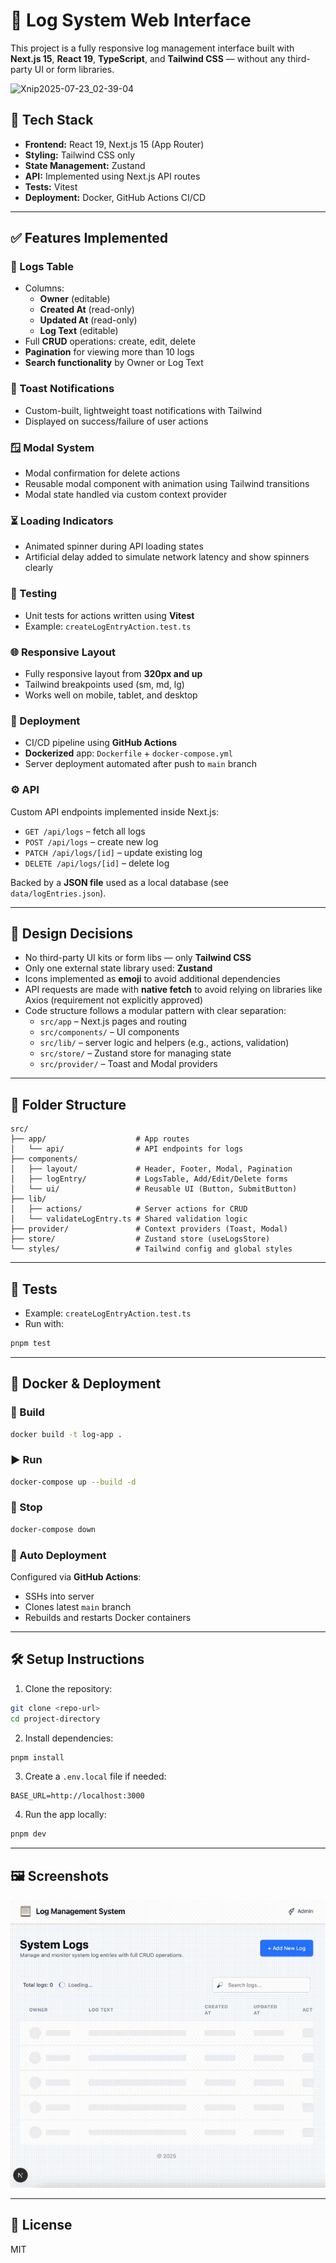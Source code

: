 # 📝 Log System Web Interface

This project is a fully responsive log management interface built with **Next.js 15**, **React 19**, **TypeScript**, and **Tailwind CSS** — without any third-party UI or form libraries.

![Xnip2025-07-23_02-39-04](https://github.com/user-attachments/assets/90eb3e3c-a8e7-4960-8016-c3bc5bd33371)


## 🔧 Tech Stack

- **Frontend:** React 19, Next.js 15 (App Router)
- **Styling:** Tailwind CSS only
- **State Management:** Zustand
- **API:** Implemented using Next.js API routes
- **Tests:** Vitest
- **Deployment:** Docker, GitHub Actions CI/CD

---

## ✅ Features Implemented

### 🧾 Logs Table

- Columns:
  - **Owner** (editable)
  - **Created At** (read-only)
  - **Updated At** (read-only)
  - **Log Text** (editable)
- Full **CRUD** operations: create, edit, delete
- **Pagination** for viewing more than 10 logs
- **Search functionality** by Owner or Log Text

### 💬 Toast Notifications

- Custom-built, lightweight toast notifications with Tailwind
- Displayed on success/failure of user actions

### 🪟 Modal System

- Modal confirmation for delete actions
- Reusable modal component with animation using Tailwind transitions
- Modal state handled via custom context provider

### ⏳ Loading Indicators

- Animated spinner during API loading states
- Artificial delay added to simulate network latency and show spinners clearly

### 🧪 Testing

- Unit tests for actions written using **Vitest**
- Example: `createLogEntryAction.test.ts`

### 🌐 Responsive Layout

- Fully responsive layout from **320px and up**
- Tailwind breakpoints used (sm, md, lg)
- Works well on mobile, tablet, and desktop

### 🚀 Deployment

- CI/CD pipeline using **GitHub Actions**
- **Dockerized** app: `Dockerfile` + `docker-compose.yml`
- Server deployment automated after push to `main` branch

### ⚙️ API

Custom API endpoints implemented inside Next.js:

- `GET /api/logs` – fetch all logs
- `POST /api/logs` – create new log
- `PATCH /api/logs/[id]` – update existing log
- `DELETE /api/logs/[id]` – delete log

Backed by a **JSON file** used as a local database (see `data/logEntries.json`).

---

## 🧠 Design Decisions

- No third-party UI kits or form libs — only **Tailwind CSS**
- Only one external state library used: **Zustand**
- Icons implemented as **emoji** to avoid additional dependencies
- API requests are made with **native fetch** to avoid relying on libraries like Axios (requirement not explicitly approved)
- Code structure follows a modular pattern with clear separation:
  - `src/app` – Next.js pages and routing
  - `src/components/` – UI components
  - `src/lib/` – server logic and helpers (e.g., actions, validation)
  - `src/store/` – Zustand store for managing state
  - `src/provider/` – Toast and Modal providers

---

## 📁 Folder Structure

```
src/
├── app/                    # App routes
│   └── api/                # API endpoints for logs
├── components/
│   ├── layout/             # Header, Footer, Modal, Pagination
│   ├── logEntry/           # LogsTable, Add/Edit/Delete forms
│   └── ui/                 # Reusable UI (Button, SubmitButton)
├── lib/
│   ├── actions/            # Server actions for CRUD
│   └── validateLogEntry.ts # Shared validation logic
├── provider/               # Context providers (Toast, Modal)
├── store/                  # Zustand store (useLogsStore)
└── styles/                 # Tailwind config and global styles
```

---

## 🧪 Tests

- Example: `createLogEntryAction.test.ts`
- Run with:

```bash
pnpm test
```

---

## 🐳 Docker & Deployment

### 🧱 Build

```bash
docker build -t log-app .
```

### ▶️ Run

```bash
docker-compose up --build -d
```

### 🛑 Stop

```bash
docker-compose down
```

### 🔁 Auto Deployment

Configured via **GitHub Actions**:

- SSHs into server
- Clones latest `main` branch
- Rebuilds and restarts Docker containers

---

## 🛠 Setup Instructions

1. Clone the repository:

```bash
git clone <repo-url>
cd project-directory
```

2. Install dependencies:

```bash
pnpm install
```

3. Create a `.env.local` file if needed:

```env
BASE_URL=http://localhost:3000
```

4. Run the app locally:

```bash
pnpm dev
```

---

## 🖼 Screenshots

[![Watch the demo](assets/demo.gif)](assets/demo.mp4)

---

## 📜 License

MIT
